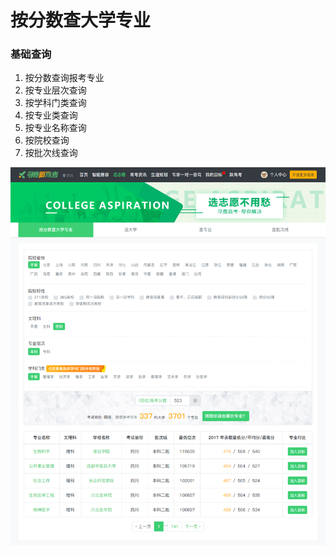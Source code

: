 # 按分数查大学专业

### 基础查询

1. 按分数查询报考专业 
2. 按专业层次查询 
3. 按学科门类查询 
4. 按专业类查询 
5. 按专业名称查询 
6. 按院校查询 
7. 按批次线查询

![](../.gitbook/assets/18%20%281%29.png)

#### 



